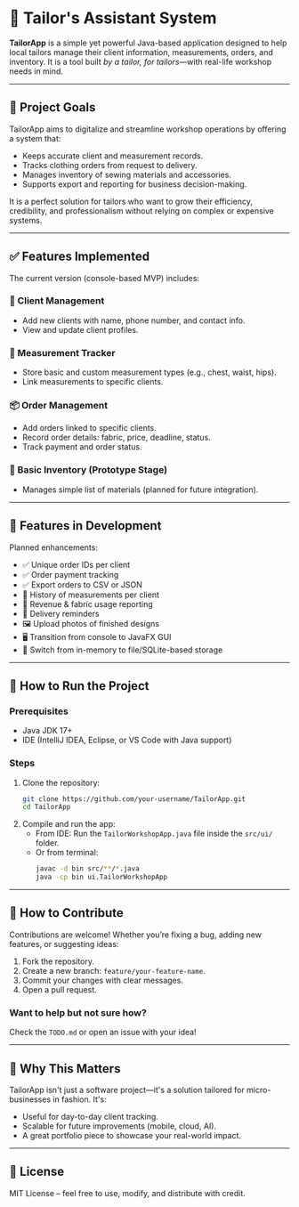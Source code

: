 # 👔 Tailor's Assistant System

**TailorApp** is a simple yet powerful Java-based application designed to help local tailors manage their client information, measurements, orders, and inventory. It is a tool built *by a tailor, for tailors*—with real-life workshop needs in mind.

---

## 🎯 Project Goals

TailorApp aims to digitalize and streamline workshop operations by offering a system that:

- Keeps accurate client and measurement records.
- Tracks clothing orders from request to delivery.
- Manages inventory of sewing materials and accessories.
- Supports export and reporting for business decision-making.

It is a perfect solution for tailors who want to grow their efficiency, credibility, and professionalism without relying on complex or expensive systems.

---

## ✅ Features Implemented

The current version (console-based MVP) includes:

### 🧍 Client Management
- Add new clients with name, phone number, and contact info.
- View and update client profiles.

### 📏 Measurement Tracker
- Store basic and custom measurement types (e.g., chest, waist, hips).
- Link measurements to specific clients.

### 📦 Order Management
- Add orders linked to specific clients.
- Record order details: fabric, price, deadline, status.
- Track payment and order status.

### 🧵 Basic Inventory (Prototype Stage)
- Manages simple list of materials (planned for future integration).

---

## 🚧 Features in Development

Planned enhancements:

- ✅ Unique order IDs per client
- ✅ Order payment tracking
- ✅ Export orders to CSV or JSON
- 🔄 History of measurements per client
- 🧮 Revenue & fabric usage reporting
- 🔔 Delivery reminders
- 🖼️ Upload photos of finished designs
- 🖥️ Transition from console to JavaFX GUI
- 💾 Switch from in-memory to file/SQLite-based storage

---

## 🚀 How to Run the Project

### Prerequisites
- Java JDK 17+
- IDE (IntelliJ IDEA, Eclipse, or VS Code with Java support)

### Steps
1. Clone the repository:
   ```bash
   git clone https://github.com/your-username/TailorApp.git
   cd TailorApp
   ```
2. Compile and run the app:
   - From IDE: Run the `TailorWorkshopApp.java` file inside the `src/ui/` folder.
   - Or from terminal:
     ```bash
     javac -d bin src/**/*.java
     java -cp bin ui.TailorWorkshopApp
     ```

---

## 🤝 How to Contribute

Contributions are welcome! Whether you’re fixing a bug, adding new features, or suggesting ideas:

1. Fork the repository.
2. Create a new branch: `feature/your-feature-name`.
3. Commit your changes with clear messages.
4. Open a pull request.

### Want to help but not sure how?
Check the `TODO.md` or open an issue with your idea!

---

## 📌 Why This Matters

TailorApp isn't just a software project—it's a solution tailored for micro-businesses in fashion. It's:
- Useful for day-to-day client tracking.
- Scalable for future improvements (mobile, cloud, AI).
- A great portfolio piece to showcase your real-world impact.

---

## 📄 License

MIT License – feel free to use, modify, and distribute with credit.
